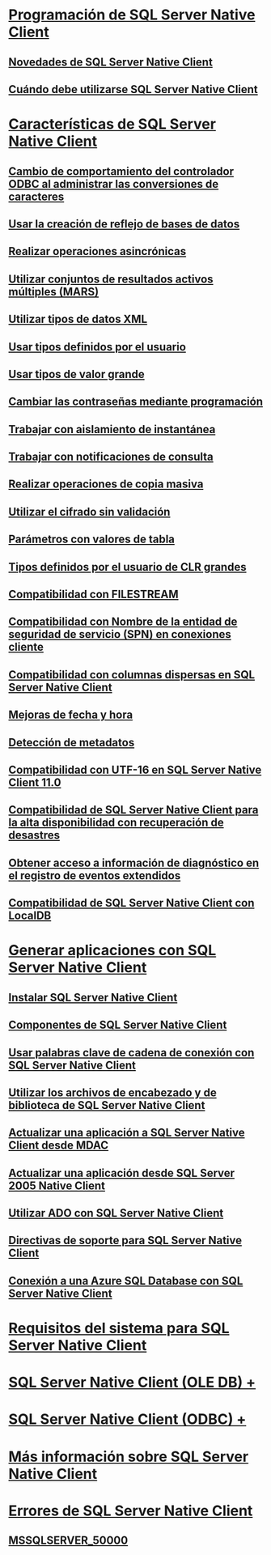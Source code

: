 # [Programación de SQL Server Native Client](sql-server-native-client-programming.md)
## [Novedades de SQL Server Native Client](sql-server-native-client.md)
## [Cuándo debe utilizarse SQL Server Native Client](when-to-use-sql-server-native-client.md)
# [Características de SQL Server Native Client](features/sql-server-native-client-features.md)
## [Cambio de comportamiento del controlador ODBC al administrar las conversiones de caracteres](features/odbc-driver-behavior-change-when-handling-character-conversions.md)
## [Usar la creación de reflejo de bases de datos](features/using-database-mirroring.md)
## [Realizar operaciones asincrónicas](features/performing-asynchronous-operations.md)
## [Utilizar conjuntos de resultados activos múltiples (MARS)](features/using-multiple-active-result-sets-mars.md)
## [Utilizar tipos de datos XML](features/using-xml-data-types.md)
## [Usar tipos definidos por el usuario](features/using-user-defined-types.md)
## [Usar tipos de valor grande](features/using-large-value-types.md)
## [Cambiar las contraseñas mediante programación](features/changing-passwords-programmatically.md)
## [Trabajar con aislamiento de instantánea](features/working-with-snapshot-isolation.md)
## [Trabajar con notificaciones de consulta](features/working-with-query-notifications.md)
## [Realizar operaciones de copia masiva](features/performing-bulk-copy-operations.md)
## [Utilizar el cifrado sin validación](features/using-encryption-without-validation.md)
## [Parámetros con valores de tabla](features/table-valued-parameters-sql-server-native-client.md)
## [Tipos definidos por el usuario de CLR grandes](features/large-clr-user-defined-types.md)
## [Compatibilidad con FILESTREAM](features/filestream-support.md)
## [Compatibilidad con Nombre de la entidad de seguridad de servicio (SPN) en conexiones cliente](features/service-principal-name-spn-support-in-client-connections.md)
## [Compatibilidad con columnas dispersas en SQL Server Native Client](features/sparse-columns-support-in-sql-server-native-client.md)
## [Mejoras de fecha y hora](features/date-and-time-improvements.md)
## [Detección de metadatos](features/metadata-discovery.md)
## [Compatibilidad con UTF-16 en SQL Server Native Client 11.0](features/utf-16-support-in-sql-server-native-client-11-0.md)
## [Compatibilidad de SQL Server Native Client para la alta disponibilidad con recuperación de desastres](features/sql-server-native-client-support-for-high-availability-disaster-recovery.md)
## [Obtener acceso a información de diagnóstico en el registro de eventos extendidos](features/accessing-diagnostic-information-in-the-extended-events-log.md)
## [Compatibilidad de SQL Server Native Client con LocalDB](features/sql-server-native-client-support-for-localdb.md)
# [Generar aplicaciones con SQL Server Native Client](applications/building-applications-with-sql-server-native-client.md)
## [Instalar SQL Server Native Client](applications/installing-sql-server-native-client.md)
## [Componentes de SQL Server Native Client](applications/components-of-sql-server-native-client.md)
## [Usar palabras clave de cadena de conexión con SQL Server Native Client](applications/using-connection-string-keywords-with-sql-server-native-client.md)
## [Utilizar los archivos de encabezado y de biblioteca de SQL Server Native Client](applications/using-the-sql-server-native-client-header-and-library-files.md)
## [Actualizar una aplicación a SQL Server Native Client desde MDAC](applications/updating-an-application-to-sql-server-native-client-from-mdac.md)
## [Actualizar una aplicación desde SQL Server 2005 Native Client](applications/updating-an-application-from-sql-server-2005-native-client.md)
## [Utilizar ADO con SQL Server Native Client](applications/using-ado-with-sql-server-native-client.md)
## [Directivas de soporte para SQL Server Native Client](applications/support-policies-for-sql-server-native-client.md)
## [Conexión a una Azure SQL Database con SQL Server Native Client](applications/connecting-to-a-windows-azure-sql-database-using-sql-server-native-client.md)
# [Requisitos del sistema para SQL Server Native Client](system-requirements-for-sql-server-native-client.md)
# [SQL Server Native Client (OLE DB) +](ole-db/sql-server-native-client-ole-db.md)
# [SQL Server Native Client (ODBC) +](odbc/sql-server-native-client-odbc.md)
# [Más información sobre SQL Server Native Client](finding-more-sql-server-native-client-information.md)
# [Errores de SQL Server Native Client](../../database-engine/dev-guide/sql-server-native-client-errors.md)
## [MSSQLSERVER_50000](../errors-events/sql-server-native-client-error-mssqlserver-50000.md)

